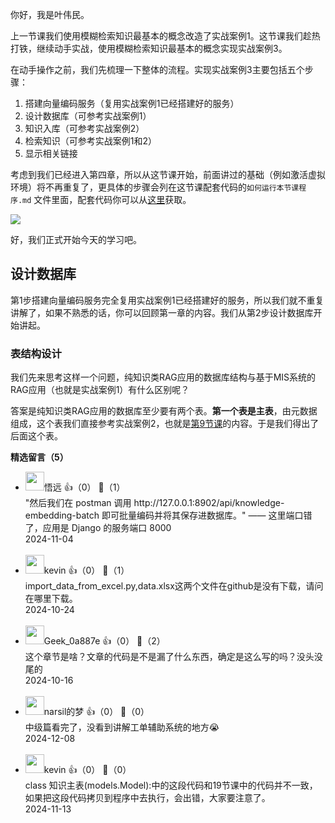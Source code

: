 你好，我是叶伟民。

上一节课我们使用模糊检索知识最基本的概念改造了实战案例1。这节课我们趁热打铁，继续动手实战，使用模糊检索知识最基本的概念实现实战案例3。

在动手操作之前，我们先梳理一下整体的流程。实现实战案例3主要包括五个步骤：

1. 搭建向量编码服务（复用实战案例1已经搭建好的服务）
2. 设计数据库（可参考实战案例1）
3. 知识入库（可参考实战案例2）
4. 检索知识（可参考实战案例1和2）
5. 显示相关链接

考虑到我们已经进入第四章，所以从这节课开始，前面讲过的基础（例如激活虚拟环境）将不再重复了，更具体的步骤会列在这节课配套代码的`如何运行本节课程序.md` 文件里面，配套代码你可以从[这里](https://github.com/weiminye/time-geekbang-org-rag/tree/main/%E5%AE%9E%E6%88%98%E6%A1%88%E4%BE%8B3/%E7%AC%AC19%E8%8A%82)获取。

![](https://static001.geekbang.org/resource/image/e2/de/e251bd16f5df3ff843b6c8ced9abdcde.jpg?wh=2536x1955)

好，我们正式开始今天的学习吧。

## 设计数据库

第1步搭建向量编码服务完全复用实战案例1已经搭建好的服务，所以我们就不重复讲解了，如果不熟悉的话，你可以回顾第一章的内容。我们从第2步设计数据库开始讲起。

### 表结构设计

我们先来思考这样一个问题，纯知识类RAG应用的数据库结构与基于MIS系统的RAG应用（也就是实战案例1）有什么区别呢？

答案是纯知识类RAG应用的数据库至少要有两个表。**第一个表是主表**，由元数据组成，这个表我们直接参考实战案例2，也就是[第9节课](https://time.geekbang.org/column/article/809371)的内容。于是我们得出了后面这个表。
<div><strong>精选留言（5）</strong></div><ul>
<li><img src="https://static001.geekbang.org/account/avatar/00/1d/30/5b/4f4b0a40.jpg" width="30px"><span>悟远</span> 👍（0） 💬（1）<div>&quot;然后我们在 postman 调用 http:&#47;&#47;127.0.0.1:8902&#47;api&#47;knowledge-embedding-batch 即可批量编码并将其保存进数据库。&quot; —— 这里端口错了，应用是 Django 的服务端口 8000</div>2024-11-04</li><br/><li><img src="https://static001.geekbang.org/account/avatar/00/3b/d0/e5/0a3ee17c.jpg" width="30px"><span>kevin</span> 👍（0） 💬（1）<div>import_data_from_excel.py,data.xlsx这两个文件在github是没有下载，请问在哪里下载。</div>2024-10-24</li><br/><li><img src="" width="30px"><span>Geek_0a887e</span> 👍（0） 💬（2）<div>这个章节是啥？文章的代码是不是漏了什么东西，确定是这么写的吗？没头没尾的</div>2024-10-16</li><br/><li><img src="https://static001.geekbang.org/account/avatar/00/12/15/a3/e67d6039.jpg" width="30px"><span>narsil的梦</span> 👍（0） 💬（0）<div>中级篇看完了，没看到讲解工单辅助系统的地方😭</div>2024-12-08</li><br/><li><img src="https://static001.geekbang.org/account/avatar/00/3b/d0/e5/0a3ee17c.jpg" width="30px"><span>kevin</span> 👍（0） 💬（0）<div>class 知识主表(models.Model):中的这段代码和19节课中的代码并不一致，如果把这段代码拷贝到程序中去执行，会出错，大家要注意了。</div>2024-11-13</li><br/>
</ul>